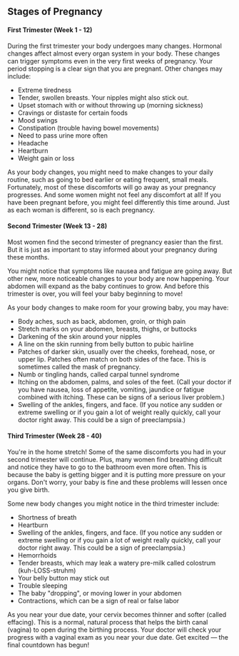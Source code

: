 ## Stages of Pregnancy

#### First Trimester (Week 1 - 12)

During the first trimester your body undergoes many changes. Hormonal changes affect almost every organ system in your body. These changes can trigger symptoms even in the very first weeks of pregnancy. Your period stopping is a clear sign that you are pregnant. Other changes may include:

* Extreme tiredness
* Tender, swollen breasts. Your nipples might also stick out.
* Upset stomach with or without throwing up (morning sickness)
* Cravings or distaste for certain foods
* Mood swings
* Constipation (trouble having bowel movements)
* Need to pass urine more often
* Headache
* Heartburn
* Weight gain or loss

As your body changes, you might need to make changes to your daily routine, such as going to bed earlier or eating frequent, small meals. Fortunately, most of these discomforts will go away as your pregnancy progresses. And some women might not feel any discomfort at all! If you have been pregnant before, you might feel differently this time around. Just as each woman is different, so is each pregnancy.

#### Second Trimester (Week 13 - 28)

Most women find the second trimester of pregnancy easier than the first. But it is just as important to stay informed about your pregnancy during these months.

You might notice that symptoms like nausea and fatigue are going away. But other new, more noticeable changes to your body are now happening. Your abdomen will expand as the baby continues to grow. And before this trimester is over, you will feel your baby beginning to move!

As your body changes to make room for your growing baby, you may have:

* Body aches, such as back, abdomen, groin, or thigh pain
* Stretch marks on your abdomen, breasts, thighs, or buttocks
* Darkening of the skin around your nipples
* A line on the skin running from belly button to pubic hairline
* Patches of darker skin, usually over the cheeks, forehead, nose, or upper lip. Patches often match on both sides of the face. This is sometimes called the mask of pregnancy.
* Numb or tingling hands, called carpal tunnel syndrome
* Itching on the abdomen, palms, and soles of the feet. (Call your doctor if you have nausea, loss of appetite, vomiting, jaundice or fatigue combined with itching. These can be signs of a serious liver problem.)
* Swelling of the ankles, fingers, and face. (If you notice any sudden or extreme swelling or if you gain a lot of weight really quickly, call your doctor right away. This could be a sign of preeclampsia.)

#### Third Trimester (Week 28 - 40)

You're in the home stretch! Some of the same discomforts you had in your second trimester will continue. Plus, many women find breathing difficult and notice they have to go to the bathroom even more often. This is because the baby is getting bigger and it is putting more pressure on your organs. Don't worry, your baby is fine and these problems will lessen once you give birth.

Some new body changes you might notice in the third trimester include:

* Shortness of breath
* Heartburn
* Swelling of the ankles, fingers, and face. (If you notice any sudden or extreme swelling or if you gain a lot of weight really quickly, call your doctor right away. This could be a sign of preeclampsia.)
* Hemorrhoids
* Tender breasts, which may leak a watery pre-milk called colostrum (kuh-LOSS-struhm)
* Your belly button may stick out
* Trouble sleeping
* The baby "dropping", or moving lower in your abdomen
* Contractions, which can be a sign of real or false labor

As you near your due date, your cervix becomes thinner and softer (called effacing). This is a normal, natural process that helps the birth canal (vagina) to open during the birthing process. Your doctor will check your progress with a vaginal exam as you near your due date. Get excited — the final countdown has begun!
